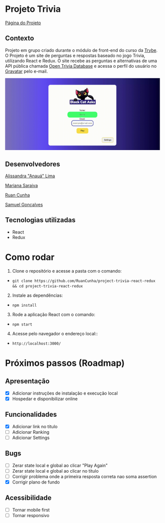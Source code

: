 # Projeto Trivia

[Página do Projeto](https://ruancunha.github.io/project-trivia-react-redux/)

## Contexto

Projeto em grupo criado durante o módulo de front-end do curso da [Trybe](https://www.betrybe.com/).
O Projeto é um site de perguntas e respostas baseado no jogo Trivia, utilizando React e Redux. O site recebe as perguntas e alternativas de uma API pública chamada [Open Trivia Database](https://opentdb.com/api_config.php) e acessa o perfil do usuário no [Gravatar](https://pt.gravatar.com/) pelo e-mail.

![Login e perguntas](/assets/login_and_questions.gif)

## Desenvolvedores

[Alissandra "Anauá" Lima](https://github.com/anaualima)

[Mariana Saraiva](https://github.com/marianasaraiva)

[Ruan Cunha](https://github.com/RuanCunha)

[Samuel Gonçalves](https://github.com/samuel5g)

## Tecnologias utilizadas

- React
- Redux


# Como rodar

1. Clone o repositório e acesse a pasta com o comando:
* `git clone https://github.com/RuanCunha/project-trivia-react-redux && cd project-trivia-react-redux`
2. Instale as dependências:
* `npm install`
3. Rode a aplicação React com o comando:
* `npm start`
4. Acesse pelo navegador o endereço local::
* `http://localhost:3000/`

# Próximos passos (Roadmap)

## Apresentação

- [X]  Adicionar instruções de instalação e execução local
- [X]  Hospedar e disponibilizar online

## Funcionalidades

- [X]  Adicionar link no titulo
- [ ]  Adicionar Ranking
- [ ]  Adicionar Settings

## Bugs
- [ ]  Zerar state local e global ao clicar "Play Again"
- [ ]  Zerar state local e global ao clicar no titulo
- [ ]  Corrigir problema onde a primeira resposta correta nao soma assertion
- [x]  Corrigir plano de fundo

## Acessibilidade
- [ ]  Tornar mobile first
- [ ]  Tornar responsivo
